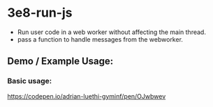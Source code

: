 # 3e8-run-js

- Run user code in a web worker without affecting the main thread.
- pass a function to handle messages from the webworker.


## Demo / Example Usage:

### Basic usage:
https://codepen.io/adrian-luethi-gyminf/pen/OJwbwev